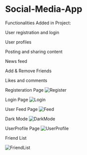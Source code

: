 # Social-Media-App
Functionalities Added in Project:

User registration and login

User profiles

Posting and sharing content

News feed

Add & Remove Friends

Likes and comments


Registeration Page
![Register](https://github.com/MuhammadShahidRajpoot/Social-Media-App/assets/134369218/8d87174d-bf4d-4f3a-9dfe-0d5062da6ed9)

Login Page
![Login](https://github.com/MuhammadShahidRajpoot/Social-Media-App/assets/134369218/5af5ac99-a5b3-47ca-8fda-d2d8b9ccaa05)

User Feed Page
![Feed](https://github.com/MuhammadShahidRajpoot/Social-Media-App/assets/134369218/020de6b5-d90c-44f5-ac69-bfc7540ea2f6)

Dark Mode
![DarkMode](https://github.com/MuhammadShahidRajpoot/Social-Media-App/assets/134369218/0152aec8-ec41-4c78-ae1c-df65cda8e633)

UserProfile Page
![UserProfile](https://github.com/MuhammadShahidRajpoot/Social-Media-App/assets/134369218/72a3b0e2-3c16-45e8-b871-930a3f7ff527)

Friend List

![FriendList](https://github.com/MuhammadShahidRajpoot/Social-Media-App/assets/134369218/c0ad4495-7e55-485a-adc3-75d047702650)


